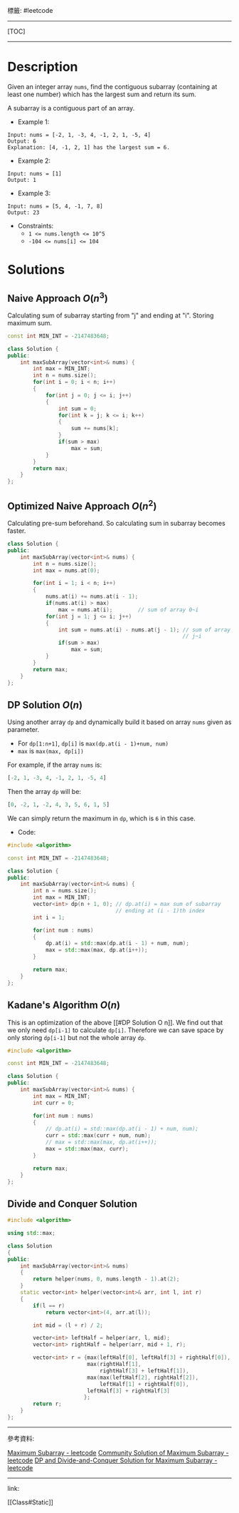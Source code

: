標籤: #leetcode

---

[TOC]

---

# Description

Given an integer array `nums`, find the contiguous subarray (containing at least one number) which has the largest sum and return its sum.

A subarray is a contiguous part of an array.

- Example 1:

```
Input: nums = [-2, 1, -3, 4, -1, 2, 1, -5, 4]
Output: 6
Explanation: [4, -1, 2, 1] has the largest sum = 6.
```

- Example 2:

```
Input: nums = [1]
Output: 1
```

- Example 3:

```
Input: nums = [5, 4, -1, 7, 8]
Output: 23
```

- Constraints:
	- `1 <= nums.length <= 10^5`
	- `-104 <= nums[i] <= 104`

# Solutions

## Naive Approach $O(n^3)$

Calculating sum of subarray starting from "j" and ending at "i". Storing maximum sum.

```cpp
const int MIN_INT = -2147483648;

class Solution {
public:
    int maxSubArray(vector<int>& nums) {
        int max = MIN_INT;
        int n = nums.size();
        for(int i = 0; i < n; i++)
        {
	        for(int j = 0; j <= i; j++)
	        {
		        int sum = 0;
		        for(int k = j; k <= i; k++)
		        {
			        sum += nums[k];
		        }
		        if(sum > max)
			        max = sum;
	        }
        }
        return max;
    }
};
```

## Optimized Naive Approach $O(n^2)$

Calculating pre-sum beforehand. So calculating sum in subarray becomes faster.

```cpp
class Solution {
public:
    int maxSubArray(vector<int>& nums) {
        int n = nums.size();
        int max = nums.at(0);

		for(int i = 1; i < n; i++)
		{
			nums.at(i) += nums.at(i - 1);
			if(nums.at(i) > max)
				max = nums.at(i);        // sum of array 0~i
			for(int j = 1; j <= i; j++)
			{
				int sum = nums.at(i) - nums.at(j - 1); // sum of array 
													   // j~i
				if(sum > max)
					max = sum;
			}
		}
		return max;
    }
};
```

## DP Solution $O(n)$

Using another array `dp` and dynamically build it based on array `nums` given as parameter.

- For `dp[1:n+1]`, `dp[i]` is `max(dp.at(i - 1)+num, num)`
- `max` is `max(max, dp[i])` 

For example, if the array `nums` is:

```python
[-2, 1, -3, 4, -1, 2, 1, -5, 4]
```

Then the array `dp` will be:

```python
[0, -2, 1, -2, 4, 3, 5, 6, 1, 5]
```

We can simply return the maximum in `dp`, which is `6` in this case.

- Code:

```cpp
#include <algorithm>

const int MIN_INT = -2147483648;

class Solution {
public:
    int maxSubArray(vector<int>& nums) {
	    int n = nums.size();
        int max = MIN_INT;
        vector<int> dp(n + 1, 0); // dp.at(i) = max sum of subarray 
						          // ending at (i - 1)th index
		int i = 1;

		for(int num : nums)
		{
			dp.at(i) = std::max(dp.at(i - 1) + num, num);
			max = std::max(max, dp.at(i++));
		}

		return max;
    }
};
```

## Kadane's Algorithm $O(n)$

This is an optimization of the above [[#DP Solution O n]]. We find out that we only need `dp[i-1]` to calculate `dp[i]`. Therefore we can save space by only storing `dp[i-1]` but not the whole array `dp`.

```cpp
#include <algorithm>

const int MIN_INT = -2147483648;

class Solution {
public:
    int maxSubArray(vector<int>& nums) {
        int max = MIN_INT;
        int curr = 0;

		for(int num : nums)
		{
			// dp.at(i) = std::max(dp.at(i - 1) + num, num);
			curr = std::max(curr + num, num);
			// max = std::max(max, dp.at(i++));
			max = std::max(max, curr);
		}

		return max;
    }
};
```

## Divide and Conquer Solution

```cpp
#include <algorithm>

using std::max;

class Solution
{
public:
	int maxSubArray(vector<int>& nums)
	{
		return helper(nums, 0, nums.length - 1).at(2);
	}
	static vector<int> helper(vector<int>& arr, int l, int r)
	{
		if(l == r)
			return vector<int>(4, arr.at(l));

		int mid = (l + r) / 2;

		vector<int> leftHalf = helper(arr, l, mid);
		vector<int> rightHalf = helper(arr, mid + 1, r);

		vector<int> r = {max(leftHalf[0], leftHalf[3] + rightHalf[0]),
						 max(rightHalf[1], 
						     rightHalf[3] + leftHalf[1]),
						 max(max(leftHalf[2], rightHalf[2]), 
						     leftHalf[1] + rightHalf[0]),
						 leftHalf[3] + rightHalf[3]
						};
		return r;
	}
};
```

---

參考資料:

[Maximum Subarray - leetcode](https://leetcode.com/problems/maximum-subarray/)
[Community Solution of Maximum Subarray - leetcode](https://leetcode.com/problems/maximum-subarray/discuss/1594937/Daily-LeetCoding-Challenge-November-Day-25/1160564)
[DP and Divide-and-Conquer Solution for Maximum Subarray - leetcode](https://leetcode.com/problems/maximum-subarray/discuss/20452/C++-DP-and-Divide-and-Conquer/578305)

---

link:

[[Class#Static]]
